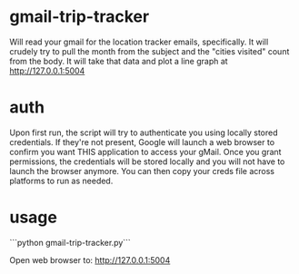 # gmail-trip-tracker


Will read your gmail for the location tracker emails, specifically.
It will crudely try to pull the month from the subject and the "cities visited" count from the body.
It will take that data and plot a line graph at http://127.0.0.1:5004

<h1>auth</h1>
Upon first run, the script will try to authenticate you using locally stored credentials. If they're not present, Google will launch a web browser to confirm you want THIS application to access your gMail. Once you grant permissions, the credentials will be stored locally and you will not have to launch the browser anymore. You can then copy your creds file across platforms to run as needed.

<h1>usage</h1>
```python gmail-trip-tracker.py```

Open web browser to: http://127.0.0.1:5004
